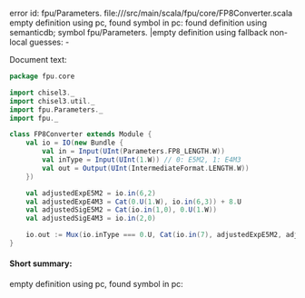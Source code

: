 error id: fpu/Parameters.
file://<WORKSPACE>/src/main/scala/fpu/core/FP8Converter.scala
empty definition using pc, found symbol in pc: 
found definition using semanticdb; symbol fpu/Parameters.
|empty definition using fallback
non-local guesses:
	 -

Document text:

```scala
package fpu.core

import chisel3._
import chisel3.util._
import fpu.Parameters._
import fpu._

class FP8Converter extends Module {
    val io = IO(new Bundle {
        val in = Input(UInt(Parameters.FP8_LENGTH.W))
        val inType = Input(UInt(1.W)) // 0: E5M2, 1: E4M3
        val out = Output(UInt(IntermediateFormat.LENGTH.W))
    })

    val adjustedExpE5M2 = io.in(6,2)
    val adjustedExpE4M3 = Cat(0.U(1.W), io.in(6,3)) + 8.U
    val adjustedSigE5M2 = Cat(io.in(1,0), 0.U(1.W))
    val adjustedSigE4M3 = io.in(2,0)

    io.out := Mux(io.inType === 0.U, Cat(io.in(7), adjustedExpE5M2, adjustedSigE5M2), Cat(io.in(7), adjustedExpE4M3, adjustedSigE4M3))
}
```

#### Short summary: 

empty definition using pc, found symbol in pc: 